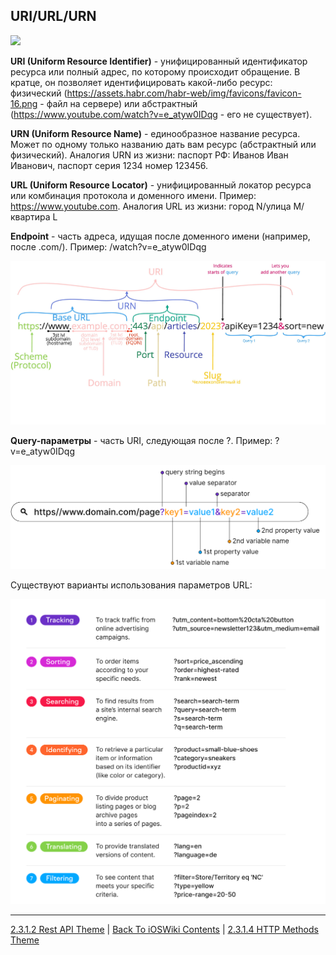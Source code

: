 ## URI/URL/URN

![](https://habrastorage.org/r/w1560/getpro/habr/upload_files/dcc/dc2/55f/dccdc255fb7123a0bbdad37bd64fe51d.png)

**URI (Uniform Resource Identifier)** - унифицированный идентификатор ресурса или полный адрес, по которому происходит обращение. В кратце, он позволяет идентифицировать какой-либо ресурс: физический (https://assets.habr.com/habr-web/img/favicons/favicon-16.png - файл на сервере) или абстрактный (https://www.youtube.com/watch?v=e_atyw0IDqg - его не существует).

**URN (Uniform Resource Name)** - единообразное название ресурса. Может по одному только названию дать вам ресурс (абстрактный или физический). Аналогия URN из жизни: паспорт РФ: Иванов Иван Иванович, паспорт серия 1234 номер 123456.

**URL (Uniform Resource Locator)** - унифицированный локатор ресурса или комбинация протокола и доменного имени. Пример: https://www.youtube.com. Аналогия URL из жизни: город N/улица M/квартира L

**Endpoint** - часть адреса, идущая после доменного имени (например, после .com/). Пример: /watch?v=e_atyw0IDqg

![](https://github.com/eldaroid/pictures/blob/master/iOSWiki/ComputerScience/URL2.jpg?raw=true)

**Query-параметры** - часть URI, следующая после ?. Пример: ?v=e_atyw0IDqg

![](https://github.com/eldaroid/pictures/blob/master/iOSWiki/ComputerScience/QueryStructure.png?raw=true)

Существуют варианты использования параметров URL:

![](https://github.com/eldaroid/pictures/blob/master/iOSWiki/ComputerScience/Query.png?raw=true)

---

[2.3.1.2 Rest API Theme](./2.3.1.2%20RestAPI.md) | [Back To iOSWiki Contents](https://github.com/eldaroid/iOSWiki) | [2.3.1.4 HTTP Methods Theme](./2.3.1.4%20HTTP_Methods.md)
